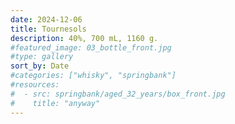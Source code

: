 ```yaml
---
date: 2024-12-06
title: Tournesols
description: 40%, 700 mL, 1160 g.
#featured_image: 03_bottle_front.jpg
#type: gallery
sort_by: Date
#categories: ["whisky", "springbank"]
#resources:
#  - src: springbank/aged_32_years/box_front.jpg
#    title: "anyway"
---
```

